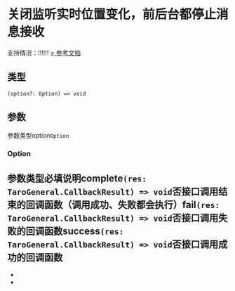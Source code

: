 # 关闭监听实时位置变化，前后台都停止消息接收
支持情况：!!!!!!
[> 参考文档
](https://developers.weixin.qq.com/miniprogram/dev/api/location/wx.stopLocationUpdate.html)
## 类型[​](stopLocationUpdate.html#类型)
```tsx
(option?: Option) => void
```

## 参数[​](stopLocationUpdate.html#参数)
参数类型option`Option`
### Option[​](stopLocationUpdate.html#option)
参数类型必填说明complete`(res: TaroGeneral.CallbackResult) => void`否接口调用结束的回调函数（调用成功、失败都会执行）fail`(res: TaroGeneral.CallbackResult) => void`否接口调用失败的回调函数success`(res: TaroGeneral.CallbackResult) => void`否接口调用成功的回调函数
- 
- 

-
